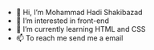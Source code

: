 - 👋 Hi, I’m Mohammad Hadi Shakibazad
- 👀 I’m interested in front-end
- 🌱 I’m currently learning HTML and CSS
- 📫 To reach me send me a email
<!-- - 💞️ I’m looking to collaborate on with a back-end developer -->

<!---
MHadiS/MHadiS is a ✨ special ✨ repository because its `README.md` (this file) appears on your GitHub profile.
You can click the Preview link to take a look at your changes.
--->
